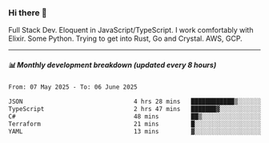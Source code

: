 ### Hi there 👋

Full Stack Dev. Eloquent in JavaScript/TypeScript. I work comfortably with Elixir. Some Python. Trying to get into Rust, Go and Crystal. AWS, GCP.

***

##### 📊 Monthly development breakdown (updated every 8 hours)

<!--START_SECTION:waka-->

```txt
From: 07 May 2025 - To: 06 June 2025

JSON                               4 hrs 28 mins   ████████████▒░░░░░░░░░░░░   48.72 %
TypeScript                         2 hrs 47 mins   ███████▓░░░░░░░░░░░░░░░░░   30.44 %
C#                                 48 mins         ██▒░░░░░░░░░░░░░░░░░░░░░░   08.77 %
Terraform                          21 mins         █░░░░░░░░░░░░░░░░░░░░░░░░   03.94 %
YAML                               13 mins         ▓░░░░░░░░░░░░░░░░░░░░░░░░   02.39 %
```

<!--END_SECTION:waka-->
